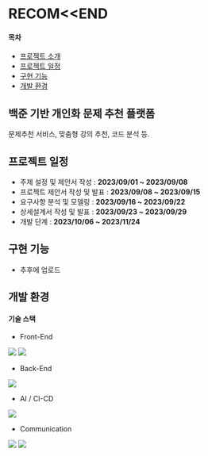
# RECOM<<END

#### 목차
- [프로젝트 소개](#백준-기반-개인화-문제-추천-플랫폼)
- [프로젝트 일정](#프로젝트-일정)
- [구현 기능](#구현-기능)
- [개발 환경](#개발-환경)

## 백준 기반 개인화 문제 추천 플랫폼

문제추천 서비스, 맞춤형 강의 추천, 코드 분석 등.

## 프로젝트 일정 
- 주제 설정 및 제안서 작성 : **2023/09/01 ~ 2023/09/08** 
- 프로젝트 제안서 작성 및 발표 : **2023/09/08 ~ 2023/09/15**
- 요구사항 분석 및 모델링 : **2023/09/16 ~ 2023/09/22**
- 상세설계서 작성 및 발표 : **2023/09/23 ~ 2023/09/29** 
- 개발 단계 : **2023/10/06 ~ 2023/11/24**


## 구현 기능

- 추후에 업로드

## 개발 환경

#### 기술 스택

- Front-End
<div style="margin-bottom: 10px">
    <img src="https://img.shields.io/badge/React-61DAFB?style=for-the-badge&logo=React&logoColor=black">
    <img src="https://img.shields.io/badge/styledcomponents-DB7093?style=for-the-badge&logo=styledcomponents&logoColor=white">
</div>

- Back-End
<div style="margin-bottom: 10px">
    <img src="https://img.shields.io/badge/mysql-4479A1?style=for-the-badge&logo=mysql&logoColor=white">
</div>

- AI / CI-CD
<div style="margin-bottom: 10px">
  <img src="https://img.shields.io/badge/Python-blue?style=flat-square&logo=Python&logoColor=white"/>
</div>

- Communication
<div style="margin-bottom: 10px">
    <img src="https://img.shields.io/badge/figma-F24E1E?style=for-the-badge&logo=figma&logoColor=white">
    <img src="https://img.shields.io/badge/discord-5865F2?style=for-the-badge&logo=discord&logoColor=white">
</div>

